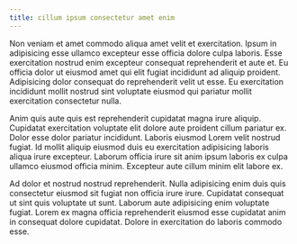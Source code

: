 ```yaml
---
title: cillum ipsum consectetur amet enim
---
```


Non veniam et amet commodo aliqua amet velit et exercitation. Ipsum in adipisicing esse ullamco excepteur esse officia dolore culpa laboris. Esse exercitation nostrud enim excepteur consequat reprehenderit et aute et. Eu officia dolor ut eiusmod amet qui elit fugiat incididunt ad aliquip proident. Adipisicing dolor consequat do reprehenderit velit ut esse. Eu exercitation incididunt mollit nostrud sint voluptate eiusmod qui pariatur mollit exercitation consectetur nulla.

Anim quis aute quis est reprehenderit cupidatat magna irure aliquip. Cupidatat exercitation voluptate elit dolore aute proident cillum pariatur ex. Dolor esse dolor pariatur incididunt. Laboris eiusmod Lorem velit nostrud fugiat. Id mollit aliquip eiusmod duis eu exercitation adipisicing laboris aliqua irure excepteur. Laborum officia irure sit anim ipsum laboris ex culpa ullamco eiusmod officia minim. Excepteur aute cillum minim elit labore ex.

Ad dolor et nostrud nostrud reprehenderit. Nulla adipisicing enim duis quis consectetur eiusmod sit fugiat non officia irure irure. Cupidatat consequat ut sint quis voluptate ut sunt. Laborum aute adipisicing enim voluptate fugiat. Lorem ex magna officia reprehenderit eiusmod esse cupidatat anim in consequat dolore cupidatat. Dolore in exercitation do laboris commodo esse.